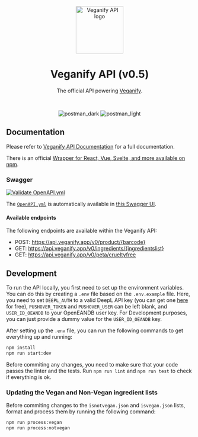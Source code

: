 <div align="center">
<img src="https://user-images.githubusercontent.com/4144601/221289921-b5437f01-7b5c-415a-afd5-d49b926a9217.svg" alt="Veganify API logo" width="128">

# Veganify API (v0.5)

The official API powering [Veganify](https://github.com/frontendnetwork/veganify).

<br />

![postman_dark](https://user-images.githubusercontent.com/4144601/232414583-466b133f-ef98-457b-a478-88f53e2e91cd.png#gh-dark-mode-only)
![postman_light](https://user-images.githubusercontent.com/4144601/232414600-76809abb-9ace-4801-8787-e116526da4e1.png#gh-light-mode-only)

</div>

## Documentation

Please refer to [Veganify API Documentation](https://frontendnet.work/veganify-api) for a full documentation.

There is an official [Wrapper for React, Vue, Svelte, and more available on npm](https://www.npmjs.com/package/@frontendnetwork/veganify).

### Swagger

[![Validate OpenAPI.yml](https://github.com/frontendnetwork/veganify-API/actions/workflows/validate.yml/badge.svg)](https://github.com/frontendnetwork/Veganify-API/actions/workflows/validate.yml)

The [`OpenAPI.yml`](https://github.com/frontendnetwork/Veganify-API/blob/main/OpenAPI.yaml) is automatically available in [this Swagger UI](https://api.veganify.app/api-docs).

#### Available endpoints

The following endpoints are available within the Veganify API:

- POST: <https://api.veganify.app/v0/product/{barcode}>
- GET: <https://api.veganify.app/v0/ingredients/{ingredientslist}>
- GET: <https://api.veganify.app/v0/peta/crueltyfree>

## Development

To run the API locally, you first need to set up the environment variables. You can do this by creating a `.env` file based on the `.env.example` file.
Here, you need to set `DEEPL_AUTH` to a valid DeepL API key (you can get one [here](https://www.deepl.com/docs-api/) for free), `PUSHOVER_TOKEN` and `PUSHOVER_USER` can be left blank, and `USER_ID_OEANDB` to your OpenEANDB user key.
For Development purposes, you can just provide a dummy value for the `USER_ID_OEANDB` key.

After setting up the `.env` file, you can run the following commands to get everything up and running:

```bash
npm install
npm run start:dev
```

Before commiting any changes, you need to make sure that your code passes the linter and the tests. Run `npm run lint` and `npm run test` to check if everything is ok.

### Updating the Vegan and Non-Vegan ingredient lists

Before commiting changes to the `isnotvegan.json` and `isvegan.json` lists, format and process them by running the following command:

```bash
npm run process:vegan
npm run process:notvegan
```
